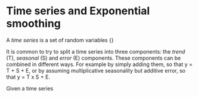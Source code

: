 # Time series and Exponential smoothing

A *time series* is a set of random variables {}

It is common to try to split a time series into three components: the *trend* (T), *seasonal* (S) and *error* (E) components. 
These components can be combined in different ways.
For example by simply adding them, so that y = T + S + E, or by assuming multiplicative seasonality but additive error, so that y = T x S + E.

Given a time series 


